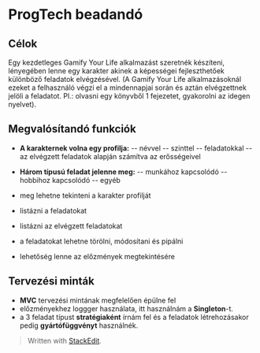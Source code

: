 ﻿# ProgTech beadandó

## Célok
Egy kezdetleges Gamify Your Life alkalmazást szeretnék készíteni, lényegében lenne egy karakter akinek a képességei fejleszthetőek különböző feladatok elvégzésével. (A Gamify Your Life alkalmazásoknál ezeket a felhasználó végzi el a mindennapjai során és aztán elvégzettnek jelöli a feladatot. Pl.: olvasni egy könyvből 1 fejezetet, gyakorolni az idegen nyelvet).  

## Megvalósítandó funkciók
  
- **A karakternek volna egy profilja:**
 -- névvel
 --  szinttel
 --  feladatokkal
 --  az elvégzett feladatok alapján számítva az erősségeivel

- **Három típusú feladat jelenne meg:** 
-- munkához kapcsolódó
-- hobbihoz kapcsolódó 
-- egyéb 

- meg lehetne tekinteni a karakter profilját
-  listázni a feladatokat
-  listázni az elvégzett feladatokat
-  a feladatokat lehetne törölni, módosítani és pipálni 
-  lehetőség lenne az előzmények megtekintésére 
  
## Tervezési minták
- **MVC** tervezési mintának megfelelően épülne fel
- előzményekhez loggger használata, itt használnám a **Singleton**-t.
- a 3 feladat típust **stratégiaként** írnám fel és a feladatok létrehozásakor pedig **gyártófüggvényt** használnék.

> Written with [StackEdit](https://stackedit.io/).
